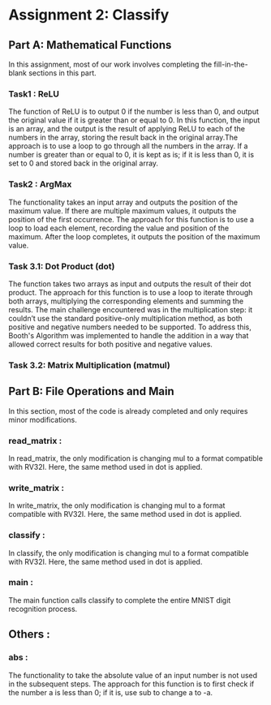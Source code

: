 # Assignment 2: Classify

## Part A: Mathematical Functions
In this assignment, most of our work involves completing the fill-in-the-blank sections in this part.
### Task1 : ReLU
The function of ReLU is to output 0 if the number is less than 0, and output the original value if it is greater than or equal to 0. In this function, the input is an array, and the output is the result of applying ReLU to each of the numbers in the array, storing the result back in the original array.The approach is to use a loop to go through all the numbers in the array. If a number is greater than or equal to 0, it is kept as is; if it is less than 0, it is set to 0 and stored back in the original array.

### Task2 : ArgMax 
The functionality takes an input array and outputs the position of the maximum value. If there are multiple maximum values, it outputs the position of the first occurrence. The approach for this function is to use a loop to load each element, recording the value and position of the maximum. After the loop completes, it outputs the position of the maximum value.

### Task 3.1: Dot Product (dot)
The function takes two arrays as input and outputs the result of their dot product. The approach for this function is to use a loop to iterate through both arrays, multiplying the corresponding elements and summing the results. The main challenge encountered was in the multiplication step: it couldn’t use the standard positive-only multiplication method, as both positive and negative numbers needed to be supported. To address this, Booth's Algorithm was implemented to handle the addition in a way that allowed correct results for both positive and negative values.

### Task 3.2: Matrix Multiplication (matmul)

## Part B: File Operations and Main
In this section, most of the code is already completed and only requires minor modifications.

### read_matrix : 
In read_matrix, the only modification is changing mul to a format compatible with RV32I. Here, the same method used in dot is applied.

### write_matrix : 
In write_matrix, the only modification is changing mul to a format compatible with RV32I. Here, the same method used in dot is applied.

### classify : 
In classify, the only modification is changing mul to a format compatible with RV32I. Here, the same method used in dot is applied.

### main : 
The main function calls classify to complete the entire MNIST digit recognition process.

## Others :
### abs : 
The functionality to take the absolute value of an input number is not used in the subsequent steps. The approach for this function is to first check if the number a is less than 0; if it is, use sub to change a to -a.
